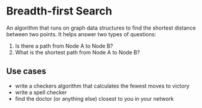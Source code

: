# Breadth-first Search

An algorithm that runs on graph data structures to find the shortest distance between two points.
It helps answer two types of questions:

1. Is there a path from Node A to Node B?
2. What is the shortest path from Node A to Node B?

## Use cases

- write a checkers algorithm that calculates the fewest moves to victory
- write a spell checker
- find the doctor (or anything else) closest to you in your network
